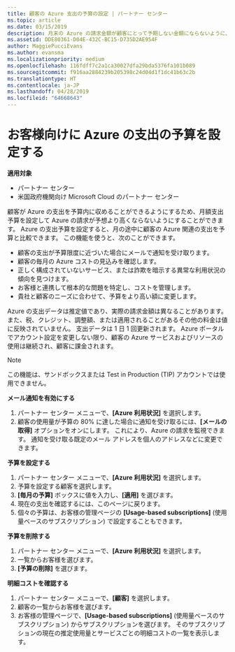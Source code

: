 ```yaml
---
title: 顧客の Azure 支出の予算の設定 | パートナー センター
ms.topic: article
ms.date: 03/15/2019
description: 月末の Azure の請求金額が顧客にとって予期しない金額にならないように、パートナー センターで顧客ごとの月額予算を設定できます。
ms.assetid: DDE80361-D04E-432C-BC15-D735D2AE954F
author: MaggiePucciEvans
ms.author: evansma
ms.localizationpriority: medium
ms.openlocfilehash: 116fdff7c2a1ca30027dfa29bda5376fa101b089
ms.sourcegitcommit: f916aa2884239b205398c24d04d1f1dc41b63c2b
ms.translationtype: HT
ms.contentlocale: ja-JP
ms.lasthandoff: 04/28/2019
ms.locfileid: "64668643"
---
```

# <a name="set-an-azure-spending-budget-for-your-customers"></a>お客様向けに Azure の支出の予算を設定する

**適用対象**

-  パートナー センター
-  米国政府機関向け Microsoft Cloud のパートナー センター

顧客が Azure の支出を予算内に収めることができるようにするため、月額支出予算を設定して Azure の請求が予想より高くならないようにすることができます。 Azure の支出予算を設定すると、月の途中に顧客の Azure 関連の支出を予算と比較できます。 この機能を使うと、次のことができます。 

-   顧客の支出が予算限度に近づいた場合にメールで通知を受け取ります。
-   顧客の毎月の Azure コストの見込みを確認します。
-   正しく構成されていないサービス、または詐欺を暗示する異常な利用状況の傾向を見つけます。
-   お客様と連携して根本的な問題を特定し、コストを管理します。
-   貴社と顧客のニーズに合わせて、予算をより高い額に変更します。

Azure の支出データは推定値であり、実際の請求金額は異なることがあります。また、税、クレジット、調整額、または適用されることがあるその他の料金は値に反映されていません。 支出データは 1 日 1 回更新されます。 Azure ポータルでアカウント設定を変更しない限り、顧客の Azure サービスおよびリソースの使用は継続され、顧客に課金されます。 

> [!NOTE]  
> この機能は、サンドボックスまたは Test in Production (TIP) アカウントでは使用できません。

**メール通知を有効にする**
1.  パートナー センター メニューで、**[Azure 利用状況]** を選択します。
2.  顧客の使用量が予算の 80% に達した場合に通知を受け取るには、**[メールの取得]** オプションをオンにします。 これにより、Azure の請求を監視できます。 通知を受け取る既定のメール アドレスを個人のアドレスなどに変更できます。

**予算を設定する**
1.  パートナー センター メニューで、**[Azure 利用状況]** を選択します。
2.  予算を設定する顧客を選択します。 
3. **[毎月の予算]** ボックスに値を入力し、**[適用]** を選びます。
4.  現在の支出を確認するには、このページに戻ります。
5.  個々の予算は、お客様の管理ページの **[Usage-based subscriptions]** (使用量ベースのサブスクリプション) で設定することもできます。

**予算を削除する**
1.  パートナー センター メニューで、**[Azure 利用状況]** を選択します。
2.  一覧からお客様を選びます。
3.  **[予算の削除]** を選びます。

**明細コストを確認する**
1.  パートナー センター メニューで、**[顧客]** を選択します。
2.  顧客の一覧からお客様を選びます。
3.  お客様の管理ページで、**[Usage-based subscriptions]** (使用量ベースのサブスクリプション) からサブスクリプションを選びます。 そのサブスクリプションの現在の推定使用量とサービスごとの明細コストの一覧を表示します。


 

 



